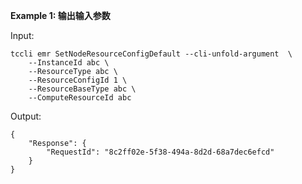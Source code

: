 **Example 1: 输出输入参数**



Input: 

```
tccli emr SetNodeResourceConfigDefault --cli-unfold-argument  \
    --InstanceId abc \
    --ResourceType abc \
    --ResourceConfigId 1 \
    --ResourceBaseType abc \
    --ComputeResourceId abc
```

Output: 
```
{
    "Response": {
        "RequestId": "8c2ff02e-5f38-494a-8d2d-68a7dec6efcd"
    }
}
```

